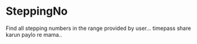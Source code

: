 # SteppingNo
 Find all stepping numbers in the range provided by user... timepass share karun paylo re mama..
